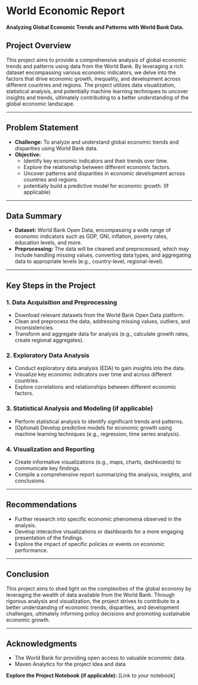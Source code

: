 # World Economic Report
**Analyzing Global Economic Trends and Patterns with World Bank Data.**

## Project Overview
This project aims to provide a comprehensive analysis of global economic trends and patterns using data from the World Bank. By leveraging a rich dataset encompassing various economic indicators, we delve into the factors that drive economic growth, inequality, and development across different countries and regions. The project utilizes data visualization, statistical analysis, and potentially machine learning techniques to uncover insights and trends, ultimately contributing to a better understanding of the global economic landscape.

---

## Problem Statement
- **Challenge:** To analyze and understand global economic trends and disparities using World Bank data.
- **Objective:** 
    - Identify key economic indicators and their trends over time.
    - Explore the relationship between different economic factors.
    - Uncover patterns and disparities in economic development across countries and regions.
    - potentially build a predictive model for economic growth. (If applicable)

---

## Data Summary
- **Dataset:** World Bank Open Data, encompassing a wide range of economic indicators such as GDP, GNI, inflation, poverty rates, education levels, and more.
- **Preprocessing:** The data will be cleaned and preprocessed, which may include handling missing values, converting data types, and aggregating data to appropriate levels (e.g., country-level, regional-level).

---

## Key Steps in the Project

### 1. Data Acquisition and Preprocessing
- Download relevant datasets from the World Bank Open Data platform.
- Clean and preprocess the data, addressing missing values, outliers, and inconsistencies.
- Transform and aggregate data for analysis (e.g., calculate growth rates, create regional aggregates).

### 2. Exploratory Data Analysis
- Conduct exploratory data analysis (EDA) to gain insights into the data.
- Visualize key economic indicators over time and across different countries.
- Explore correlations and relationships between different economic factors.

### 3. Statistical Analysis and Modeling (if applicable)
- Perform statistical analysis to identify significant trends and patterns.
- (Optional) Develop predictive models for economic growth using machine learning techniques (e.g., regression, time series analysis).

### 4. Visualization and Reporting
- Create informative visualizations (e.g., maps, charts, dashboards) to communicate key findings.
- Compile a comprehensive report summarizing the analysis, insights, and conclusions.

---

## Recommendations
- Further research into specific economic phenomena observed in the analysis.
- Develop interactive visualizations or dashboards for a more engaging presentation of the findings.
- Explore the impact of specific policies or events on economic performance.

---

## Conclusion
This project aims to shed light on the complexities of the global economy by leveraging the wealth of data available from the World Bank. Through rigorous analysis and visualization, the project strives to contribute to a better understanding of economic trends, disparities, and development challenges, ultimately informing policy decisions and promoting sustainable economic growth.


---

## Acknowledgments
- The World Bank for providing open access to valuable economic data.
- Maven Analytics for the project Idea and data


**Explore the Project Notebook (if applicable):** [Link to your notebook] 
